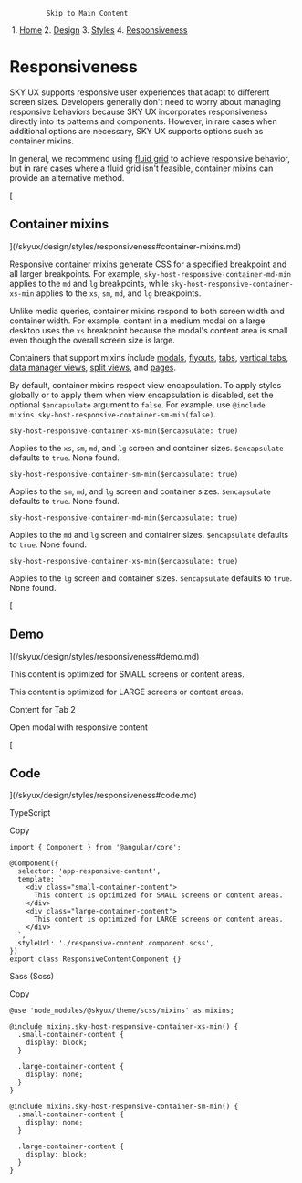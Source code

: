              Skip to Main Content

 1.  [Home](/skyux/)
2.  [Design](/skyux/design.md)
3.  [Styles](/skyux/design/styles.md)
4.  [Responsiveness](/skyux/design/styles/responsiveness.md)

Responsiveness
==============

SKY UX supports responsive user experiences that adapt to different screen sizes. Developers generally don't need to worry about managing responsive behaviors because SKY UX incorporates responsiveness directly into its patterns and components. However, in rare cases when additional options are necessary, SKY UX supports options such as container mixins.

In general, we recommend using [fluid grid]() to achieve responsive behavior, but in rare cases where a fluid grid isn't feasible, container mixins can provide an alternative method.

[

Container mixins
----------------

](/skyux/design/styles/responsiveness#container-mixins.md)

Responsive container mixins generate CSS for a specified breakpoint and all larger breakpoints. For example, `sky-host-responsive-container-md-min` applies to the `md` and `lg` breakpoints, while `sky-host-responsive-container-xs-min` applies to the `xs`, `sm`, `md`, and `lg` breakpoints.

Unlike media queries, container mixins respond to both screen width and container width. For example, content in a medium modal on a large desktop uses the `xs` breakpoint because the modal's content area is small even though the overall screen size is large.

Containers that support mixins include [modals](), [flyouts](), [tabs](), [vertical tabs](), [data manager views](), [split views](), and [pages]().

By default, container mixins respect view encapsulation. To apply styles globally or to apply them when view encapsulation is disabled, set the optional `$encapsulate` argument to `false`. For example, use `@include mixins.sky-host-responsive-container-sm-min(false)`.

`sky-host-responsive-container-xs-min($encapsulate: true)`

Applies to the `xs`, `sm`, `md`, and `lg` screen and container sizes. `$encapsulate` defaults to `true`. None found.

`sky-host-responsive-container-sm-min($encapsulate: true)`

Applies to the `sm`, `md`, and `lg` screen and container sizes. `$encapsulate` defaults to `true`. None found.

`sky-host-responsive-container-md-min($encapsulate: true)`

Applies to the `md` and `lg` screen and container sizes. `$encapsulate` defaults to `true`. None found.

`sky-host-responsive-container-xs-min($encapsulate: true)`

Applies to the `lg` screen and container sizes. `$encapsulate` defaults to `true`. None found.

[

Demo
----

](/skyux/design/styles/responsiveness#demo.md)

This content is optimized for SMALL screens or content areas.

This content is optimized for LARGE screens or content areas.

Content for Tab 2

  
Open modal with responsive content

[

Code
----

](/skyux/design/styles/responsiveness#code.md)

TypeScript

Copy

    import { Component } from '@angular/core';
    
    @Component({
      selector: 'app-responsive-content',
      template: `
        <div class="small-container-content">
          This content is optimized for SMALL screens or content areas.
        </div>
        <div class="large-container-content">
          This content is optimized for LARGE screens or content areas.
        </div>
      `,
      styleUrl: './responsive-content.component.scss',
    })
    export class ResponsiveContentComponent {}

Sass (Scss)

Copy

    @use 'node_modules/@skyux/theme/scss/mixins' as mixins;
    
    @include mixins.sky-host-responsive-container-xs-min() {
      .small-container-content {
        display: block;
      }
    
      .large-container-content {
        display: none;
      }
    }
    
    @include mixins.sky-host-responsive-container-sm-min() {
      .small-container-content {
        display: none;
      }
    
      .large-container-content {
        display: block;
      }
    }